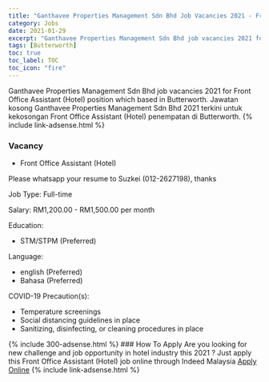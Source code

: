 ```yaml
---
title: "Ganthavee Properties Management Sdn Bhd Job Vacancies 2021 - Front Office Assistant (Hotel)" 
category: Jobs 
date: 2021-01-29 
excerpt: "Ganthavee Properties Management Sdn Bhd job vacancies 2021 for Front Office Assistant (Hotel) position which based in Butterworth. Jawatan kosong Ganthavee Properties Management Sdn Bhd 2021 terkini untuk kekosongan Front Office Assistant (Hotel) penempatan di Butterworth" 
tags: [Butterworth] 
toc: true 
toc_label: TOC 
toc_icon: "fire" 
--- 
```


Ganthavee Properties Management Sdn Bhd job vacancies 2021 for Front Office Assistant (Hotel) position which based in Butterworth. Jawatan kosong Ganthavee Properties Management Sdn Bhd 2021 terkini untuk kekosongan Front Office Assistant (Hotel) penempatan di Butterworth. 
{% include link-adsense.html %} 
### Vacancy 
- Front Office Assistant (Hotel) 
<div><p>Please whatsapp your resume to Suzkei (012-2627198), thanks</p><p>Job Type: Full-time</p><p>Salary: RM1,200.00 - RM1,500.00 per month</p><p>Education:</p><ul><li>STM/STPM (Preferred)</li></ul><p>Language:</p><ul><li>english (Preferred)</li><li>Bahasa (Preferred)</li></ul><p>COVID-19 Precaution(s):</p><ul><li>Temperature screenings</li><li>Social distancing guidelines in place</li><li>Sanitizing, disinfecting, or cleaning procedures in place</li></ul></div> 
{% include 300-adsense.html %} 
### How To Apply 
Are you looking for new challenge and job opportunity in hotel industry this 2021 ?
Just apply this Front Office Assistant (Hotel) job online through Indeed Malaysia 
<a href="https://malaysia.indeed.com/viewjob?jk=a5f0bf49ec24dc10" class="btn btn--info" target="_blank" rel="nofollow noopenner">Apply Online</a> 
{% include link-adsense.html %} 